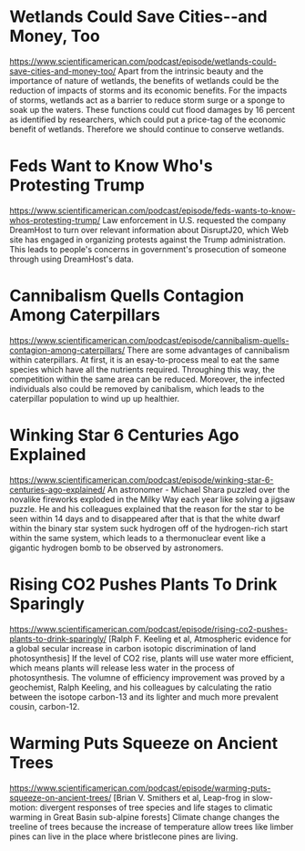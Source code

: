 # Wetlands Could Save Cities--and Money, Too
https://www.scientificamerican.com/podcast/episode/wetlands-could-save-cities-and-money-too/
Apart from the intrinsic beauty and the importance of nature of wetlands, the benefits of wetlands could be the reduction of impacts of storms and its economic benefits. For the impacts of storms, wetlands act as a barrier to reduce storm surge or a sponge to soak up the waters. These functions could cut flood damages by 16 percent as identified by researchers, which could put a price-tag of the economic benefit of wetlands. Therefore we should continue to conserve wetlands.

# Feds Want to Know Who's Protesting Trump
https://www.scientificamerican.com/podcast/episode/feds-wants-to-know-whos-protesting-trump/
Law enforcement in U.S. requested the company DreamHost to turn over relevant information about DisruptJ20, which Web site has engaged in organizing protests against the Trump administration. This leads to people's concerns in government's prosecution of someone through using DreamHost's data.

# Cannibalism Quells Contagion Among Caterpillars
https://www.scientificamerican.com/podcast/episode/cannibalism-quells-contagion-among-caterpillars/
There are some advantages of cannibalism within caterpillars. At first, it is an esay-to-process meal to eat the same species which have all the nutrients required. Throughing this way, the competition within the same area can be reduced. Moreover, the infected individuals also could be removed by canibalism, which leads to the caterpillar population to wind up up healthier.

# Winking Star 6 Centuries Ago Explained
https://www.scientificamerican.com/podcast/episode/winking-star-6-centuries-ago-explained/
An astronomer - Michael Shara puzzled over the novalike fireworks exploded in the Milky Way each year like solving a jigsaw puzzle. He and his colleagues explained that the reason for the star to be seen within 14 days and to disappeared after that is that the white dwarf within the binary star system suck hydrogen off of the hydrogen-rich start within the same system, which leads to a thermonuclear event like a gigantic hydrogen bomb to be observed by astronomers.

# Rising CO2 Pushes Plants To Drink Sparingly
https://www.scientificamerican.com/podcast/episode/rising-co2-pushes-plants-to-drink-sparingly/
 [Ralph F. Keeling et al, Atmospheric evidence for a global secular increase in carbon isotopic discrimination of land photosynthesis]
 If the level of CO2 rise, plants will use water more efficient, which means plants will release less water in the process of photosynthesis. The volumne of efficiency improvement was proved by a geochemist, Ralph Keeling, and his colleagues by calculating the ratio between the isotope carbon-13 and its lighter and much more prevalent cousin, carbon-12. 

# Warming Puts Squeeze on Ancient Trees
https://www.scientificamerican.com/podcast/episode/warming-puts-squeeze-on-ancient-trees/
 [Brian V. Smithers et al, Leap-frog in slow-motion: divergent responses of tree species and life stages to climatic warming in Great Basin sub-alpine forests]
Climate change changes the treeline of trees because the increase of temperature allow trees like limber pines can live in the place where bristlecone pines are living. 





